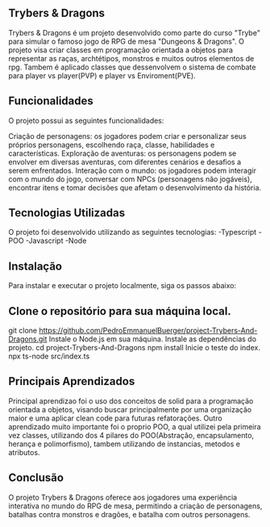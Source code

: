 
## Trybers & Dragons

Trybers & Dragons é um projeto desenvolvido como parte do curso "Trybe" para simular o famoso jogo de RPG de mesa "Dungeons & Dragons". O projeto visa criar classes em programação orientada a objetos para representar as raças, archtétipos, monstros e muitos outros elementos de rpg. Tambem é aplicado classes que dessenvolvem o sistema de combate para player vs player(PVP) e player vs Enviroment(PVE).

## Funcionalidades
O projeto possui as seguintes funcionalidades:

Criação de personagens: os jogadores podem criar e personalizar seus próprios personagens, escolhendo raça, classe, habilidades e características.
Exploração de aventuras: os personagens podem se envolver em diversas aventuras, com diferentes cenários e desafios a serem enfrentados.
Interação com o mundo: os jogadores podem interagir com o mundo do jogo, conversar com NPCs (personagens não jogáveis), encontrar itens e tomar decisões que afetam o desenvolvimento da história.

## Tecnologias Utilizadas
O projeto foi desenvolvido utilizando as seguintes tecnologias:
-Typescript
-POO
-Javascript
-Node

## Instalação
Para instalar e executar o projeto localmente, siga os passos abaixo:

##  Clone o repositório para sua máquina local.
git clone https://github.com/PedroEmmanuelBuerger/project-Trybers-And-Dragons.git
Instale o Node.js em sua máquina.
Instale as dependências do projeto.
cd project-Trybers-And-Dragons
npm install
Inicie o teste do index.
npx ts-node src/index.ts


## Principais Aprendizados
Principal aprendizao foi o uso dos conceitos de solid para a programação orientada a objetos, visando buscar principalmente por uma organização maior e uma aplicar clean code para futuras refatorações.
Outro aprendizado muito importante foi o proprio POO, a qual utilizei pela primeira vez classes, utilizando dos 4 pilares do POO(Abstração, encapsulamento, herança e polimorfismo), tambem utilizando de instancias, metodos e atributos.
## Conclusão
O projeto Trybers & Dragons oferece aos jogadores uma experiência interativa no mundo do RPG de mesa, permitindo a criação de personagens, batalhas contra monstros e dragões, e batalha com outros personagens.
